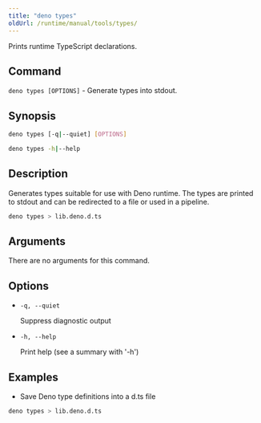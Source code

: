 ```yaml
---
title: "deno types"
oldUrl: /runtime/manual/tools/types/
---
```


Prints runtime TypeScript declarations.

## Command

`deno types [OPTIONS]` - Generate types into stdout.

## Synopsis

```bash
deno types [-q|--quiet] [OPTIONS]

deno types -h|--help
```

## Description

Generates types suitable for use with Deno runtime. The types are printed to
stdout and can be redirected to a file or used in a pipeline.

```bash
deno types > lib.deno.d.ts
```

## Arguments

There are no arguments for this command.

## Options

- `-q, --quiet`

  Suppress diagnostic output

- `-h, --help`

  Print help (see a summary with '-h')

## Examples

- Save Deno type definitions into a d.ts file

```bash
deno types > lib.deno.d.ts
```
